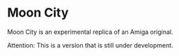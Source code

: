 # Moon City

Moon City is an experimental replica of an Amiga original.

Attention: This is a version that is still under development.
